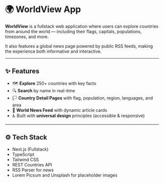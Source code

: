 # 🌍 WorldView App

**WorldView** is a fullstack web application where users can explore countries from around the world — including their flags, capitals, populations, timezones, and more.

It also features a global news page powered by public RSS feeds, making the experience both informative and interactive.

---

## ✨ Features

- 🗺️ **Explore** 250+ countries with key facts
- 🔍 **Search** by name in real-time
- 🏳️ **Country Detail Pages** with flag, population, region, languages, and area
- 📰 **World News Feed** with dynamic article cards
- ♿ Built with **universal design** principles (accessible & responsive)

---

## ⚙️ Tech Stack

- Next.js (Fullstack)
- TypeScript
- Tailwind CSS
- REST Countries API
- RSS Parser for news
- Lorem Picsum and Unsplash for placeholder images
